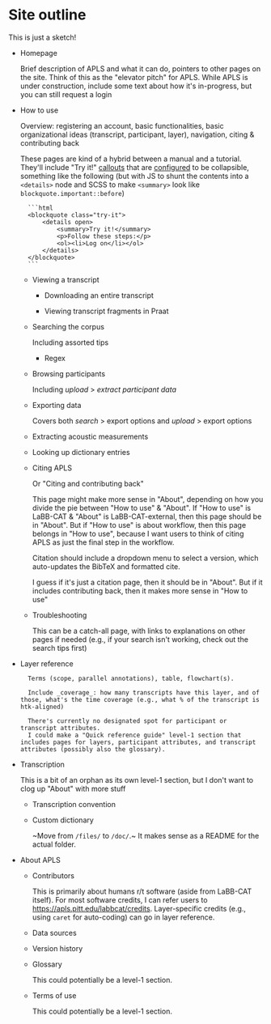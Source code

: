 # Site outline

This is just a sketch!

- Homepage
	
	Brief description of APLS and what it can do, pointers to other pages on the site.
	Think of this as the "elevator pitch" for APLS.
	While APLS is under construction, include some text about how it's in-progress, but you can still request a login

- How to use
	
	Overview: registering an account, basic functionalities, basic organizational ideas (transcript, participant, layer), navigation, citing & contributing back
	
	These pages are kind of a hybrid between a manual and a tutorial.
	They'll include "Try it!" [callouts](https://just-the-docs.com/docs/ui-components/callouts/) that are [configured](https://github.com/just-the-docs/just-the-docs/blob/main/_includes/css/callouts.scss.liquid) to be collapsible, something like the following (but with JS to shunt the contents into a `<details>` node and SCSS to make `<summary>` look like `blockquote.important::before`)
	
		```html
		<blockquote class="try-it">
			<details open>
				<summary>Try it!</summary>
				<p>Follow these steps:</p>
				<ol><li>Log on</li></ol>
			</details>
		</blockquote>
		```
	
	- Viewing a transcript
	
		- Downloading an entire transcript
		
		- Viewing transcript fragments in Praat
	
	- Searching the corpus
		
		Including assorted tips
		
		- Regex
	
	- Browsing participants
		
		Including _upload_ > _extract participant data_
	
	- Exporting data
		
		Covers both _search_ > export options and _upload_ > export options
	
	- Extracting acoustic measurements
	
	- Looking up dictionary entries
		
	- Citing APLS
		
		Or "Citing and contributing back"
		
		This page might make more sense in "About", depending on how you divide the pie between "How to use" & "About".
		If "How to use" is LaBB-CAT & "About" is LaBB-CAT-external, then this page should be in "About".
		But if "How to use" is about workflow, then this page belongs in "How to use", because I want users to think of citing APLS as just the final step in the workflow.
		
		Citation should include a dropdown menu to select a version, which auto-updates the BibTeX and formatted cite.
		
		I guess if it's just a citation page, then it should be in "About".
		But if it includes contributing back, then it makes more sense in "How to use"
	
	- Troubleshooting
		
		This can be a catch-all page, with links to explanations on other pages if needed (e.g., if your search isn't working, check out the search tips first)

- Layer reference
		
		Terms (scope, parallel annotations), table, flowchart(s).
		
		Include _coverage_: how many transcripts have this layer, and of those, what's the time coverage (e.g., what % of the transcript is htk-aligned)
		
		There's currently no designated spot for participant or transcript attributes.
		I could make a "Quick reference guide" level-1 section that includes pages for layers, participant attributes, and transcript attributes (possibly also the glossary).

- Transcription
	
	This is a bit of an orphan as its own level-1 section, but I don't want to clog up "About" with more stuff
	
	- Transcription convention
	
	- Custom dictionary
		
		~Move from `/files/` to `/doc/`.~
		It makes sense as a README for the actual folder.
	
- About APLS
	
	- Contributors
		
		This is primarily about humans r/t software (aside from LaBB-CAT itself).
		For most software credits, I can refer users to https://apls.pitt.edu/labbcat/credits.
		Layer-specific credits (e.g., using `caret` for auto-coding) can go in layer reference.
	
	- Data sources
	
	- Version history
	
	- Glossary
		
		This could potentially be a level-1 section.
	
	- Terms of use
		
		This could potentially be a level-1 section.
